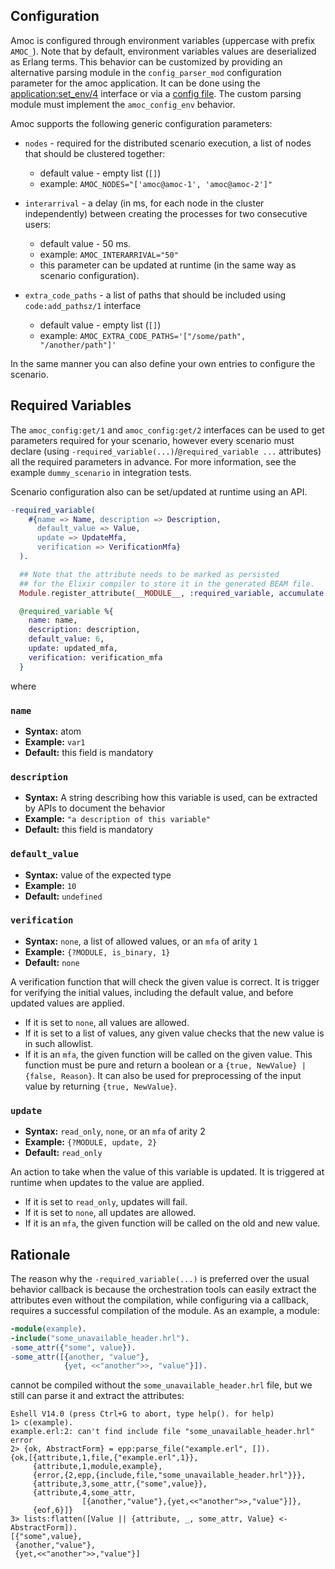 ## Configuration

Amoc is configured through environment variables (uppercase with prefix `AMOC_`).
Note that by default, environment variables values are deserialized as Erlang terms. This behavior can be customized by providing an alternative parsing module in the `config_parser_mod` configuration parameter for the amoc application. It can be done using the [application:set_env/4](https://www.erlang.org/doc/man/application#set_env-4) interface or via a [config file](https://www.erlang.org/doc/man/config). The custom parsing module must implement the `amoc_config_env` behavior.

Amoc supports the following generic configuration parameters:

* `nodes` - required for the distributed scenario execution, a list of nodes that should be clustered together:
    * default value - empty list (`[]`)
    * example: `AMOC_NODES="['amoc@amoc-1', 'amoc@amoc-2']"`


* `interarrival` - a delay (in ms, for each node in the cluster independently) between creating the processes
  for two consecutive users:
    * default value - 50 ms.
    * example: `AMOC_INTERARRIVAL="50"`
    * this parameter can be updated at runtime (in the same way as scenario configuration).

* `extra_code_paths` - a list of paths that should be included using `code:add_pathsz/1` interface
    * default value - empty list (`[]`)
    * example: `AMOC_EXTRA_CODE_PATHS='["/some/path", "/another/path"]'`

In the same manner you can also define your own entries to configure the scenario.

## Required Variables

The `amoc_config:get/1` and `amoc_config:get/2` interfaces can be used to get
parameters required for your scenario, however every scenario must declare (using
`-required_variable(...)`/`@required_variable ...` attributes) all the required parameters in advance.
For more information, see the example `dummy_scenario` in integration tests.

Scenario configuration also can be set/updated at runtime using an API.

```erlang
-required_variable(
    #{name => Name, description => Description,
      default_value => Value,
      update => UpdateMfa,
      verification => VerificationMfa}
  ).
```

```elixir
  ## Note that the attribute needs to be marked as persisted
  ## for the Elixir compiler to store it in the generated BEAM file.
  Module.register_attribute(__MODULE__, :required_variable, accumulate: true, persist: true)

  @required_variable %{
    name: name,
    description: description,
    default_value: 6,
    update: updated_mfa,
    verification: verification_mfa
  }
```

where

### `name`

* **Syntax:** atom
* **Example:** `var1`
* **Default:** this field is mandatory

### `description`

* **Syntax:** A string describing how this variable is used, can be extracted by APIs to document the behavior
* **Example:** `"a description of this variable"`
* **Default:** this field is mandatory

### `default_value`

* **Syntax:** value of the expected type
* **Example:** `10`
* **Default:** `undefined`

### `verification`

* **Syntax:** `none`, a list of allowed values, or an `mfa` of arity `1`
* **Example:** `{?MODULE, is_binary, 1}`
* **Default:** `none`

A verification function that will check the given value is correct. It is trigger for verifying the initial values, including the default value, and before updated values are applied.
- If it is set to `none`, all values are allowed.
- If it is set to a list of values, any given value checks that the new value is in such allowlist.
- If it is an `mfa`, the given function will be called on the given value. This function
must be pure and return a boolean or a `{true, NewValue} | {false, Reason}`. It can also be used for preprocessing of the input value by returning `{true, NewValue}`.

### `update`

* **Syntax:** `read_only`, `none`, or an `mfa` of arity 2
* **Example:** `{?MODULE, update, 2}`
* **Default:** `read_only`

An action to take when the value of this variable is updated. It is triggered at runtime when updates to the value are applied.
- If it is set to `read_only`, updates will fail.
- If it is set to `none`, all updates are allowed.
- If it is an `mfa`, the given function will be called on the old and new value.

## Rationale

The reason why the `-required_variable(...)` is preferred over the usual behavior
callback is because the orchestration tools can easily extract the attributes even
without the compilation, while configuring via a callback, requires a successful
compilation of the module. As an example, a module:

```erlang
-module(example).
-include("some_unavailable_header.hrl").
-some_attr({"some", value}).
-some_attr([{another, "value"},
            {yet, <<"another">>, "value"}]).
```

cannot be compiled without the `some_unavailable_header.hrl` file, but we still
can parse it and extract the attributes:

```
Eshell V14.0 (press Ctrl+G to abort, type help(). for help)
1> c(example).
example.erl:2: can't find include file "some_unavailable_header.hrl"
error
2> {ok, AbstractForm} = epp:parse_file("example.erl", []).
{ok,[{attribute,1,file,{"example.erl",1}},
     {attribute,1,module,example},
     {error,{2,epp,{include,file,"some_unavailable_header.hrl"}}},
     {attribute,3,some_attr,{"some",value}},
     {attribute,4,some_attr,
                [{another,"value"},{yet,<<"another">>,"value"}]},
     {eof,6}]}
3> lists:flatten([Value || {attribute, _, some_attr, Value} <- AbstractForm]).
[{"some",value},
 {another,"value"},
 {yet,<<"another">>,"value"}]
```
